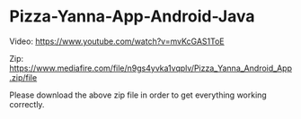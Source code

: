 # Pizza-Yanna-App-Android-Java
Video: https://www.youtube.com/watch?v=mvKcGAS1ToE

Zip: https://www.mediafire.com/file/n9gs4yvka1vqplv/Pizza_Yanna_Android_App.zip/file

Please download the above zip file in order to get everything working correctly.
